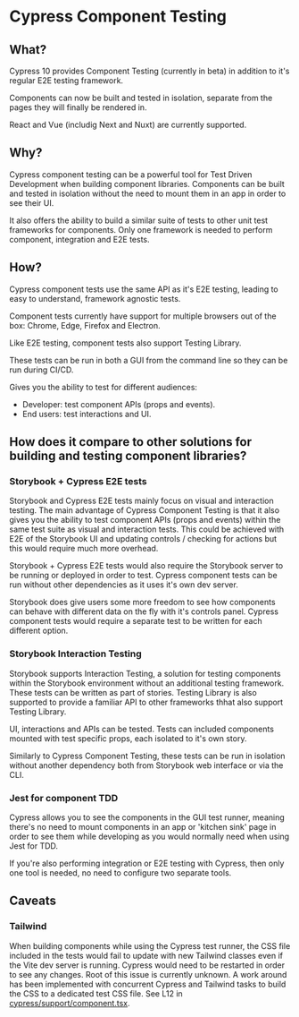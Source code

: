 # Cypress Component Testing

## What?

Cypress 10 provides Component Testing (currently in beta) in addition to it's regular E2E testing framework.

Components can now be built and tested in isolation, separate from the pages they will finally be rendered in.

React and Vue (includig Next and Nuxt) are currently supported.

## Why?

Cypress component testing can be a powerful tool for Test Driven Development when building component libraries. Components can be built and tested in isolation without the need to mount them in an app in order to see their UI.

It also offers the ability to build a similar suite of tests to other unit test frameworks for components. Only one framework is needed to perform component, integration and E2E tests.

## How?

Cypress component tests use the same API as it's E2E testing, leading to easy to understand, framework agnostic tests.

Component tests currently have support for multiple browsers out of the box: Chrome, Edge, Firefox and Electron.

Like E2E testing, component tests also support Testing Library.

These tests can be run in both a GUI from the command line so they can be run during CI/CD.

Gives you the ability to test for different audiences:

- Developer: test component APIs (props and events).
- End users: test interactions and UI.

## How does it compare to other solutions for building and testing component libraries?

### Storybook + Cypress E2E tests

Storybook and Cypress E2E tests mainly focus on visual and interaction testing. The main advantage of Cypress Component Testing is that it also gives you the ability to test component APIs (props and events) within the same test suite as visual and interaction tests. This could be achieved with E2E of the Storybook UI and updating controls / checking for actions but this would require much more overhead.

Storybook + Cypress E2E tests would also require the Storybook server to be running or deployed in order to test. Cypress component tests can be run without other dependencies as it uses it's own dev server.

Storybook does give users some more freedom to see how components can behave with different data on the fly with it's controls panel. Cypress component tests would require a separate test to be written for each different option.

### Storybook Interaction Testing

Storybook supports Interaction Testing, a solution for testing components within the Storybook environment without an additional testing framework. These tests can be written as part of stories. Testing Library is also supported to provide a familiar API to other frameworks thhat also support Testing Library.

UI, interactions and APIs can be tested. Tests can included components mounted with test specific props, each isolated to it's own story.

Similarly to Cypress Component Testing, these tests can be run in isolation without another dependency both from Storybook web interface or via the CLI.

### Jest for component TDD

Cypress allows you to see the components in the GUI test runner, meaning there's no need to mount components in an app or 'kitchen sink' page in order to see them while developing as you would normally need when using Jest for TDD.

If you're also performing integration or E2E testing with Cypress, then only one tool is needed, no need to configure two separate tools.

## Caveats

### Tailwind

When building components while using the Cypress test runner, the CSS file included in the tests would fail to update with new Tailwind classes even if the Vite dev server is running. Cypress would need to be restarted in order to see any changes. Root of this issue is currently unknown. A work around has been implemented with concurrent Cypress and Tailwind tasks to build the CSS to a dedicated test CSS file. See L12 in [cypress/support/component.tsx](../cypress/support/component.tsx).
